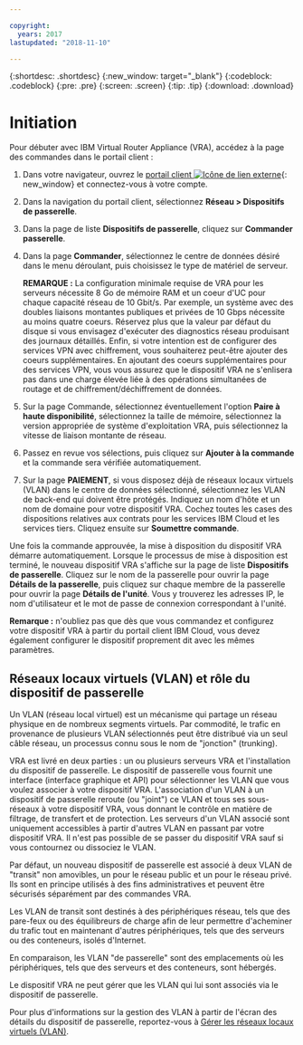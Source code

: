 ```yaml
---

copyright:
  years: 2017
lastupdated: "2018-11-10"

---
```


{:shortdesc: .shortdesc}
{:new_window: target="_blank"}
{:codeblock: .codeblock}
{:pre: .pre}
{:screen: .screen}
{:tip: .tip}
{:download: .download}


# Initiation
Pour débuter avec IBM Virtual Router Appliance (VRA), accédez à la page des commandes dans le portail client :

1. Dans votre navigateur, ouvrez le [portail client ![Icône de lien externe](../../icons/launch-glyph.svg "Icône de lien externe")](https://control.softlayer.com/){: new_window} et connectez-vous à votre compte.
2. Dans la navigation du portail client, sélectionnez **Réseau > Dispositifs de passerelle**.
3. Dans la page de liste **Dispositifs de passerelle**, cliquez sur **Commander passerelle**.
4. Dans la page **Commander**, sélectionnez le centre de données désiré dans le menu déroulant, puis choisissez le type de matériel de serveur.

    **REMARQUE :** La configuration minimale requise de VRA pour les serveurs nécessite 8 Go de mémoire RAM et un coeur d'UC pour chaque capacité réseau de 10 Gbit/s. Par exemple, un système avec des doubles liaisons montantes publiques et privées de 10 Gbps nécessite au moins quatre coeurs. Réservez plus que la valeur par défaut du disque si vous envisagez d'exécuter des diagnostics réseau produisant des journaux détaillés. Enfin, si votre intention est de configurer des services VPN avec chiffrement, vous souhaiterez peut-être ajouter des coeurs supplémentaires. En ajoutant des coeurs supplémentaires pour des services VPN, vous vous assurez que le dispositif VRA ne s'enlisera pas dans une charge élevée liée à des opérations simultanées de routage et de chiffrement/déchiffrement de données.

5. Sur la page Commande, sélectionnez éventuellement l'option **Paire à haute disponibilité**, sélectionnez la taille de mémoire, sélectionnez la version appropriée de système d'exploitation VRA, puis sélectionnez la vitesse de liaison montante de réseau. 

6. Passez en revue vos sélections, puis cliquez sur **Ajouter à la commande** et la commande sera vérifiée automatiquement.
7. Sur la page **PAIEMENT**, si vous disposez déjà de réseaux locaux virtuels (VLAN) dans le centre de données sélectionné, sélectionnez les VLAN de back-end qui doivent être protégés. Indiquez un nom d'hôte et un nom de domaine pour votre dispositif VRA. Cochez toutes les cases des dispositions relatives aux contrats pour les services IBM Cloud et les services tiers. Cliquez ensuite sur **Soumettre commande**.

Une fois la commande approuvée, la mise à disposition du dispositif VRA démarre automatiquement. Lorsque le processus de mise à disposition est terminé, le nouveau dispositif VRA s'affiche sur la page de liste **Dispositifs de passerelle**. Cliquez sur le nom de la passerelle pour ouvrir la page **Détails de la passerelle**, puis cliquez sur chaque membre de la passerelle pour ouvrir la page **Détails de l'unité**. Vous y trouverez les adresses IP, le nom d'utilisateur et le mot de passe de connexion correspondant à l'unité.  

**Remarque :** n'oubliez pas que dès que vous commandez et configurez votre dispositif VRA à partir du portail client IBM Cloud, vous devez également configurer le dispositif proprement dit avec les mêmes paramètres. 

## Réseaux locaux virtuels (VLAN) et rôle du dispositif de passerelle
Un VLAN (réseau local virtuel) est un mécanisme qui partage un réseau physique en de nombreux segments virtuels. Par commodité, le trafic en provenance de plusieurs VLAN sélectionnés peut être distribué via un seul câble réseau, un processus connu sous le nom de "jonction" (trunking).

VRA est livré en deux parties : un ou plusieurs serveurs VRA et l'installation du dispositif de passerelle. Le dispositif de passerelle vous fournit une interface (interface graphique et API) pour sélectionner les VLAN que vous voulez associer à votre dispositif VRA. L'association d'un VLAN à un dispositif de passerelle reroute (ou "joint") ce VLAN et tous ses sous-réseaux à votre dispositif VRA, vous donnant le contrôle en matière de filtrage, de transfert et de protection. Les serveurs d'un VLAN associé sont uniquement accessibles à partir d'autres VLAN en passant par votre dispositif VRA. Il n'est pas possible de se passer du dispositif VRA sauf si vous contournez ou dissociez le VLAN.

Par défaut, un nouveau dispositif de passerelle est associé à deux VLAN de "transit" non amovibles, un pour le réseau public et un pour le réseau privé. Ils sont en principe utilisés à des fins administratives et peuvent être sécurisés séparément par des commandes VRA.

Les VLAN de transit sont destinés à des périphériques réseau, tels que des pare-feux ou des équilibreurs de charge afin de leur permettre d'acheminer du trafic tout en maintenant d'autres périphériques, tels que des serveurs ou des conteneurs, isolés d'Internet. 

En comparaison, les VLAN "de passerelle" sont des emplacements où les périphériques, tels que des serveurs et des conteneurs, sont hébergés. 

Le dispositif VRA ne peut gérer que les VLAN qui lui sont associés via le dispositif de passerelle.

Pour plus d'informations sur la gestion des VLAN à partir de l'écran des détails du dispositif de passerelle, reportez-vous à [Gérer les réseaux locaux virtuels (VLAN)](manage-vlans.html).
